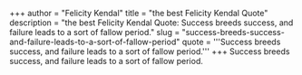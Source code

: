+++
author = "Felicity Kendal"
title = "the best Felicity Kendal Quote"
description = "the best Felicity Kendal Quote: Success breeds success, and failure leads to a sort of fallow period."
slug = "success-breeds-success-and-failure-leads-to-a-sort-of-fallow-period"
quote = '''Success breeds success, and failure leads to a sort of fallow period.'''
+++
Success breeds success, and failure leads to a sort of fallow period.
